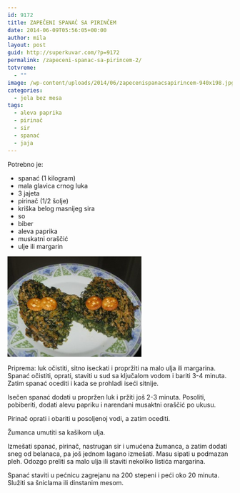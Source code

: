 ```yaml
---
id: 9172
title: ZAPEČENI SPANAĆ SA PIRINČEM
date: 2014-06-09T05:56:05+00:00
author: mila
layout: post
guid: http://superkuvar.com/?p=9172
permalink: /zapeceni-spanac-sa-pirincem-2/
totvreme:
  - ""
image: /wp-content/uploads/2014/06/zapecenispanacsapirincem-940x198.jpg
categories:
  - jela bez mesa
tags:
  - aleva paprika
  - pirinač
  - sir
  - spanać
  - jaja
---
```

Potrebno je:

  * spanać (1 kilogram)
  * mala glavica crnog luka
  * 3 jajeta
  * pirinač (1/2 šolje)
  * kriška belog masnijeg sira
  * so
  * biber
  * aleva paprika
  * muskatni oraščić
  * ulje ili margarin

[<img class="alignnone size-medium wp-image-9177" src="/wp-content/uploads/2014/06/zapecenispanacsapirincem-300x225.jpg" alt="zapecenispanacsapirincem" width="300" height="225" />](/wp-content/uploads/2014/06/zapecenispanacsapirincem.jpg)

Priprema: luk očistiti, sitno iseckati i propržiti na malo ulja ili margarina. Spanać očistiti, oprati, staviti u sud sa ključalom vodom i bariti 3-4 minuta. Zatim spanać ocediti i kada se prohladi iseći sitnije.

Isečen spanać dodati u propržen luk i pržiti još 2-3 minuta. Posoliti, pobiberiti, dodati alevu papriku i narendani musaktni oraščić po ukusu.

Pirinač oprati i obariti u posoljenoj vodi, a zatim ocediti.

Žumanca umutiti sa kašikom ulja.

Izmešati spanać, pirinač, nastrugan sir i umućena žumanca, a zatim dodati sneg od belanaca, pa još jednom lagano izmešati. Masu sipati u podmazan pleh. Odozgo preliti sa malo ulja ili staviti nekoliko listića margarina.

Spanać staviti u pećnicu zagrejanu na 200 stepeni i peći oko 20 minuta. Služiti sa šniclama ili dinstanim mesom.